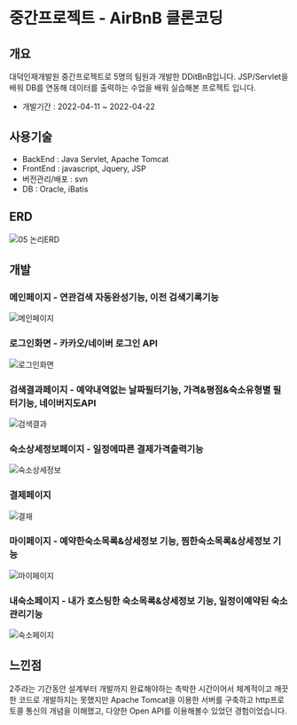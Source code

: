 # 중간프로젝트 - AirBnB 클론코딩

## 개요
대덕인재개발원 중간프로젝트로 5명의 팀원과 개발한 DDitBnB입니다.
JSP/Servlet을 배워 DB를 연동해 데이터를 출력하는 수업을 배워 실습해본 프로젝트 입니다.
* 개발기간 : 2022-04-11 ~ 2022-04-22

## 사용기술
* BackEnd : Java Servlet, Apache Tomcat
* FrontEnd : javascript, Jquery, JSP
* 버전관리/배포 : svn
* DB : Oracle, iBatis

## ERD
 ![05 논리ERD](https://user-images.githubusercontent.com/64582209/184781371-c2e74c0d-fda9-4075-a39d-8902ea0bf159.png)

## 개발
### 메인페이지 - 연관검색 자동완성기능, 이전 검색기록기능
![메인페이지](https://user-images.githubusercontent.com/64582209/184784036-ea9033c5-0659-44ae-a4a9-3886271f30f5.png)
### 로그인화면 - 카카오/네이버 로그인 API
![로그인화면](https://user-images.githubusercontent.com/64582209/184787580-61d3261a-b71c-467d-adc3-4d215abe309c.JPG)

### 검색결과페이지 - 예약내역없는 날짜필터기능, 가격&평점&숙소유형별 필터기능, 네이버지도API
![검색결과](https://user-images.githubusercontent.com/64582209/184784086-4c792034-c8ad-4036-a4b0-c406e95dadfc.png)
### 숙소상세정보페이지 - 일정에따른 결제가격출력기능
![숙소상세정보](https://user-images.githubusercontent.com/64582209/184784125-ccb89f49-1bab-4d16-a178-cb9fa488f3db.png)
### 결제페이지
![결재](https://user-images.githubusercontent.com/64582209/184784187-18fe8eec-d3bf-4ef3-bbe7-76f06e1965d7.png)
### 마이페이지 - 예약한숙소목록&상세정보 기능, 찜한숙소목록&상세정보 기능
![마이페이지](https://user-images.githubusercontent.com/64582209/184784245-a3cc4081-fdfd-4ad5-ab8a-8715b878d6a3.png)
### 내숙소페이지 - 내가 호스팅한 숙소목록&상세정보 기능, 일정이예약된 숙소관리기능
![숙소페이지](https://user-images.githubusercontent.com/64582209/184784365-a55825c8-9bf0-4a0c-82c8-882014865714.png)

## 느낀점
2주라는 기간동안 설계부터 개발까지 완료해야하는 촉박한 시간이어서 체계적이고 깨끗한 코드로 개발하지는 못했지만 Apache Tomcat을 이용한 서버를 구축하고 http프로토콜 통신의 개념을 이해했고, 다양한 Open API를 이용해볼수 있었던 경험이었습니다.
